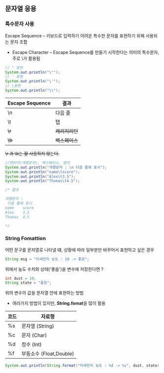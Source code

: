 ## 문자열 응용

### 특수문자 사용
Escape Sequence – 키보드로 입력하기 어려운 특수한 문자를 표현하기 위해 사용되는 문자 조합
- Escape Character – Escape Sequence를 만들기 시작한다는 의미의 특수문자, 주로 \가 활용됨

```java
// " 표현
System.out.println("\"");
// ' 표현
System.out.println("\'");
// \표현
System.out.println("\\");
```


|  Escape Sequence |  결과 |
|---|---|
|  \n |  다음 줄 |
| \t  |  탭 |
| ~~\r~~  | ~~캐리지리턴~~  |
| ~~\b~~  | ~~백스페이스~~ |

~~\r 과 \b는 잘 사용하지 않는다.~~

```java
//엔터키(개행문자), 백스페이스, 텝키
System.out.println("개행문자 : \n 다음 줄에 표시");
System.out.println("name\tscore");
System.out.println("Alex\t3.5");
System.out.println("Thomas\t4.5");

/* 결과

개행문자 : 
 다음 줄에 표시
name	score
Alex	3.5
Thomas	4.5

*/
```

### String Fomattion
어떤 문구를 문자열로 나타낼 떄, 상황에 따라 일부분만 바꾸어서 표현하고 싶은 경우  

```java
String msg = "미세먼지 농도 : 10 -> 좋음";
```
위에서 농도 수치와 상태('좋음')을 변수에 저장한다면 ?

```java
int dust = 10;
String state = "좋음";
```

위의 변수의 값을 문자열 안에 표현하는 방법 
- 여러가지 방법이 있지만, **String.fomat**을 많이 활용

|  코드 |  자료형 |
|---|---|
| %s |  문자열 (String) |
| %c  |  문자 (Char) |
| %d  | 정수 (Int)  |
| %f  | 부동소수 (Float,Double) |

```java
System.out.println(String.format("미세먼지 농도 : %d -> %s", dust, state));
```

